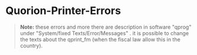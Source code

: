 # Quorion-Printer-Errors

> **Note:** these errors and more there are description in software "qprog" under "System/fixed Texts/Error/Messages" .
it is possible to change the texts about the qprint_fm (when the fiscal law allow this in the country).

